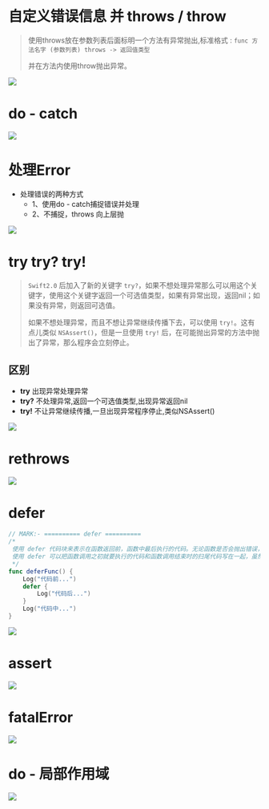 



# 自定义错误信息 并 throws / throw

> 使用throws放在参数列表后面标明一个方法有异常抛出,标准格式 : `func 方法名字 (参数列表) throws -> 返回值类型` 
>
> 并在方法内使用throw抛出异常。

![](media_012ErrorHandle/001.png)



# do - catch

![](media_012ErrorHandle/002.png)



# 处理Error

* 处理错误的两种方式
    * 1、使用do - catch捕捉错误并处理
    * 2、不捕捉，throws 向上层抛

![](media_012ErrorHandle/003.png)



# try try? try!

> `Swift2.0` 后加入了新的关键字 `try?`，如果不想处理异常那么可以用这个关键字，使用这个关键字返回一个可选值类型，如果有异常出现，返回nil；如果没有异常，则返回可选值。
>
> 如果不想处理异常，而且不想让异常继续传播下去，可以使用 `try!`。这有点儿类似 `NSAssert()`，但是一旦使用 `try!` 后，在可能抛出异常的方法中抛出了异常，那么程序会立刻停止。

## 区别

- **try** 出现异常处理异常
- **try?** 不处理异常,返回一个可选值类型,出现异常返回nil
- **try!** 不让异常继续传播,一旦出现异常程序停止,类似NSAssert()

![](media_012ErrorHandle/004.png)



# rethrows

![](media_012ErrorHandle/005.png)



# defer

```swift
// MARK:- ========== defer ==========
/*
 使用 defer 代码块来表示在函数返回前，函数中最后执行的代码。无论函数是否会抛出错误，这段代码都将执行。
 使用 defer 可以把函数调用之初就要执行的代码和函数调用结束时的扫尾代码写在一起，虽然这两者的执行时机截然不同。
 */
func deferFunc() {
    Log("代码前...")
    defer {
        Log("代码后...")
    }
    Log("代码中...")
}
```

![](media_012ErrorHandle/006.png)



# assert

![](media_012ErrorHandle/007.png)



# fatalError

![](media_012ErrorHandle/008.png)



# do - 局部作用域

![](media_012ErrorHandle/009.png)















